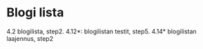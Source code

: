 # Blogi lista
4.2 blogilista, step2.
4.12*: blogilistan testit, step5.
4.14* blogilistan laajennus, step2

